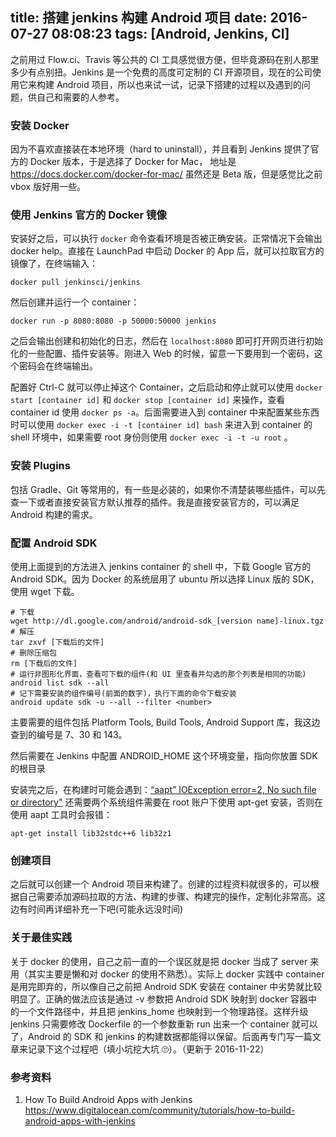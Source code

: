 title: 搭建 jenkins 构建 Android 项目
date: 2016-07-27 08:08:23
tags: [Android, Jenkins, CI]
---

之前用过 Flow.ci、Travis 等公共的 CI 工具感觉很方便，但毕竟源码在别人那里多少有点别扭。Jenkins 是一个免费的高度可定制的 CI 开源项目，现在的公司使用它来构建 Android 项目，所以也来试一试，记录下搭建的过程以及遇到的问题，供自己和需要的人参考。

<!--more-->

### 安装 Docker

因为不喜欢直接装在本地环境（hard to uninstall），并且看到 Jenkins 提供了官方的 Docker 版本，于是选择了 Docker for Mac， 地址是 https://docs.docker.com/docker-for-mac/ 虽然还是 Beta 版，但是感觉比之前 vbox 版好用一些。

### 使用 Jenkins 官方的 Docker 镜像

安装好之后，可以执行 `docker` 命令查看环境是否被正确安装。正常情况下会输出 docker help。直接在 LaunchPad 中启动 Docker 的 App 后，就可以拉取官方的镜像了，在终端输入：

    docker pull jenkinsci/jenkins

然后创建并运行一个 container：

    docker run -p 8080:8080 -p 50000:50000 jenkins

之后会输出创建和初始化的日志，然后在 `localhost:8080` 即可打开网页进行初始化的一些配置、插件安装等。刚进入 Web 的时候，留意一下要用到一个密码，这个密码会在终端输出。

配置好 Ctrl-C 就可以停止掉这个 Container，之后启动和停止就可以使用 `docker start [container id]` 和 `docker stop [container id]` 来操作，查看 container id 使用 `docker ps -a`。后面需要进入到 container 中来配置某些东西时可以使用 `docker exec -i -t [container id] bash` 来进入到 container 的 shell 环境中，如果需要 root 身份则使用 `docker exec -i -t -u root` 。

### 安装 Plugins

包括 Gradle、Git 等常用的，有一些是必装的，如果你不清楚装哪些插件，可以先查一下或者直接安装官方默认推荐的插件。我是直接安装官方的，可以满足 Android 构建的需求。

### 配置 Android SDK

使用上面提到的方法进入 jenkins container 的 shell 中，下载 Google 官方的 Android SDK。因为 Docker 的系统层用了 ubuntu 所以选择 Linux 版的 SDK，使用 wget 下载。

    # 下载
    wget http://dl.google.com/android/android-sdk_[version name]-linux.tgz
    # 解压
    tar zxvf [下载后的文件]
    # 删除压缩包
    rm [下载后的文件]
    # 运行非图形化界面，查看可下载的组件(和 UI 里查看并勾选的那个列表是相同的功能)
    android list sdk --all
    # 记下需要安装的组件编号(前面的数字)，执行下面的命令下载安装
    android update sdk -u --all --filter <number>

主要需要的组件包括 Platform Tools, Build Tools, Android Support 库，我这边查到的编号是 7、30 和 143。



然后需要在 Jenkins 中配置 ANDROID_HOME 这个环境变量，指向你放置 SDK 的根目录



安装完之后，在构建时可能会遇到：[“aapt” IOException error=2, No such file or directory"](http://stackoverflow.com/questions/22701405/aapt-ioexception-error-2-no-such-file-or-directory-why-cant-i-build-my-grad) 还需要两个系统组件需要在 root 账户下使用 apt-get 安装，否则在使用 aapt 工具时会报错：

    apt-get install lib32stdc++6 lib32z1

### 创建项目

之后就可以创建一个 Android 项目来构建了。创建的过程资料就很多的，可以根据自己需要添加源码拉取的方法、构建的步骤、构建完的操作，定制化非常高。这边有时间再详细补充一下吧(可能永远没时间)


### 关于最佳实践


关于 docker 的使用，自己之前一直的一个误区就是把 docker 当成了 server 来用（其实主要是懒和对 docker 的使用不熟悉）。实际上 docker 实践中 container 是用完即弃的，所以像自己之前把 Android SDK 安装在 container 中劣势就比较明显了。正确的做法应该是通过 -v 参数把 Android SDK 映射到 docker 容器中的一个文件路径中，并且把 jenkins_home 也映射到一个物理路径。这样升级 jenkins 只需要修改 Dockerfile 的一个参数重新 run 出来一个 container 就可以了，Android 的 SDK 和 jenkins 的构建数据都能得以保留。后面再专门写一篇文章来记录下这个过程吧（填小坑挖大坑 🙄）。（更新于 2016-11-22）

### 参考资料

1. How To Build Android Apps with Jenkins https://www.digitalocean.com/community/tutorials/how-to-build-android-apps-with-jenkins
